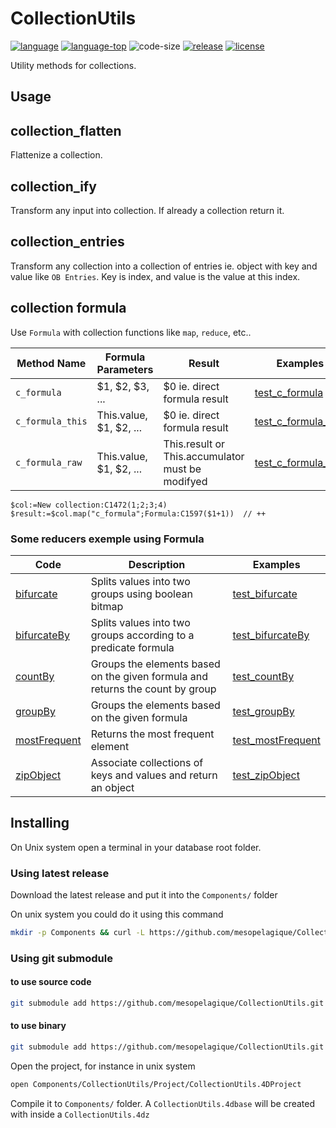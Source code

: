 # CollectionUtils

[![language][code-shield]][code-url]
[![language-top][code-top]][code-url]
![code-size][code-size]
[![release][release-shield]][release-url]
[![license][license-shield]][license-url]

Utility methods for collections.

## Usage

## collection_flatten

Flattenize a collection.

## collection_ify

Transform any input into collection. If already a collection return it.

## collection_entries

Transform any collection into a collection of entries ie. object with key and value like `OB Entries`.
Key is index, and value is the value at this index.

## collection formula

Use `Formula` with collection functions like `map`, `reduce`, etc..

|Method Name|Formula Parameters|Result|Examples|
|---|---|---|---|
|`c_formula`|$1, $2, $3, ...| $0 ie. direct formula result|[test_c_formula](Project/Sources/Methods/test_c_formula.4dm)|
|`c_formula_this`|This.value, $1, $2, ...| $0 ie. direct formula result|[test_c_formula_this](Project/Sources/Methods/test_c_formula_this.4dm)|
|`c_formula_raw`|This.value, $1, $2, ...| This.result or This.accumulator must be modifyed|[test_c_formula_raw](Project/Sources/Methods/test_c_formula_raw.4dm)|

```4d
$col:=New collection:C1472(1;2;3;4)
$result:=$col.map("c_formula";Formula:C1597($1+1))  // ++
```

### Some reducers exemple using Formula

|Code|Description|Examples|
|---|---|---|
|[bifurcate](Project/Sources/Methods/bifurcate.4dm)|Splits values into two groups using boolean bitmap|[test_bifurcate](Project/Sources/Methods/test_bifurcate.4dm)|
|[bifurcateBy](Project/Sources/Methods/bifurcateBy.4dm)|Splits values into two groups according to a predicate formula|[test_bifurcateBy](Project/Sources/Methods/test_bifurcateBy.4dm)|
|[countBy](Project/Sources/Methods/countBy.4dm)|Groups the elements based on the given formula and returns the count by group|[test_countBy](Project/Sources/Methods/test_countBy.4dm)|
|[groupBy](Project/Sources/Methods/groupBy.4dm)|Groups the elements based on the given formula|[test_groupBy](Project/Sources/Methods/test_groupBy.4dm)|
|[mostFrequent](Project/Sources/Methods/mostFrequent.4dm)|Returns the most frequent element|[test_mostFrequent](Project/Sources/Methods/test_mostFrequent.4dm	)|
|[zipObject](Project/Sources/Methods/zipObject.4dm)|Associate collections of keys and values and return an object|[test_zipObject](Project/Sources/Methods/test_zipObject.4dm)|

## Installing

On Unix system open a terminal in your database root folder.

### Using latest release

Download the latest release and put  it into the `Components/` folder

On unix system you could do it using this command

```bash
mkdir -p Components && curl -L https://github.com/mesopelagique/CollectionUtils/releases/latest/download/CollectionUtils.4DZ --output Components/CollectionUtils.4dz
```

### Using git submodule

#### to use source code

```bash
git submodule add https://github.com/mesopelagique/CollectionUtils.git Components/CollectionUtils.4dbase
```

#### to use binary

```bash
git submodule add https://github.com/mesopelagique/CollectionUtils.git Components/CollectionUtils
```

Open the project, for instance in unix system

```bash
open Components/CollectionUtils/Project/CollectionUtils.4DProject
```

Compile it to `Components/` folder. A `CollectionUtils.4dbase` will be created with inside a `CollectionUtils.4dz`

<!-- MARKDOWN LINKS & IMAGES -->
<!-- https://www.markdownguide.org/basic-syntax/#reference-style-links -->
[code-shield]: https://img.shields.io/static/v1?label=language&message=4d&color=blue
[code-top]: https://img.shields.io/github/languages/top/mesopelagique/CollectionUtils.svg
[code-size]: https://img.shields.io/github/languages/code-size/mesopelagique/CollectionUtils.svg
[code-url]: https://developer.4d.com/
[release-shield]: https://img.shields.io/github/v/release/mesopelagique/CollectionUtils
[release-url]: https://github.com/mesopelagique/CollectionUtils/releases/latest
[license-shield]: https://img.shields.io/github/license/mesopelagique/CollectionUtils
[license-url]: LICENSE.md

